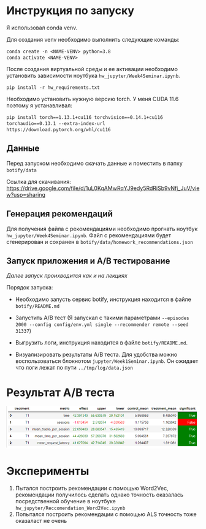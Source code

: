 # Инструкция по запуску

Я использовал conda venv. 

Для создания venv необходимо выполнить следующие команды:
```commandline
conda create -n <NAME-VENV> python=3.8
conda activate <NAME-VENV>
```
После создания виртуальной среды и ее активации необходимо установить зависимости ноутбука `hw_jupyter/Week4Seminar.ipynb`.

```commandline
pip install -r hw_requirements.txt
```

Необходимо установить нужную версию torch. У меня CUDA 11.6 поэтому я устанавливал:
```commandline
pip install torch==1.13.1+cu116 torchvision==0.14.1+cu116 torchaudio==0.13.1 --extra-index-url https://download.pytorch.org/whl/cu116
```

## Данные
Перед запуском необходимо скачать данные и поместить в папку `botify/data`

Ссылка для скачивания:
https://drive.google.com/file/d/1uL0KqAMwRqYJ9edy5RdRiSb9vNfj_JuV/view?usp=sharing 


## Генерация рекомендаций
Для получения файла с рекомендациями необходимо прогнать ноутбук `hw_jupyter/Week4Seminar.ipynb`. Файл с рекомендациями 
будет сгенерирован и сохранен в `botify/data/homework_recommendations.json`

## Запуск приложения и A/B тестирование
*Далее запуск проихводится как и на лекциях*

Порядок запуска:
- Необходимо запусть сервис botify, инструкция находится в файле `botify/README.md`

- Запустить A/B тест (Я запускал с такими параметрами `--episodes 2000 --config config/env.yml single --recommender remote --seed 31337`)

- Выгрузить логи, инструкция находится в файле `botify/README.md`.

- Визуализировать результаты A/B теста. Для удобства можно воспользоваться блокнотом `jupyter/Week1Seminar.ipynb`. 
Он ожидает что логи лежат по пути `../tmp/log/data.json` 

# Результат A/B теста

![Результат A/B теста](diagrams/Result.PNG)


# Эксперименты
1. Пытался построить рекомендации с помощью Word2Vec, рекомендации получилось сделать однако точность оказалась посредственной
обучение в ноутбуке `hw_jupyter/Reccomendation_Word2Vec.ipynb`
2. Попытался построить рекомендации с помощью ALS точность тоже оказаласт не очень